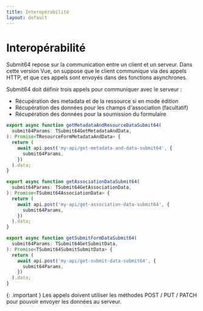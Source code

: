 ```yaml
---
title: Interopérabilité
layout: default
---
```

# Interopérabilité

Submit64 repose sur la communication entre un client et un serveur.
Dans cette version Vue, on suppose que le client communique via des appels HTTP,
et que ces appels sont envoyés dans des fonctions asynchrones.

Submit64 doit définir trois appels pour communiquer avec le serveur : 
- Récupération des metadata et de la ressource si en mode édition
- Récupération des données pour les champs d'association (facultatif)
- Récupération des données pour la soumission du formulaire

```ts
export async function getMetadataAndResourceDataSubmit64(
  submit64Params: TSubmit64GetMetadataAndData,
): Promise<TResourceFormMetadataAndData> {
  return (
    await api.post('my-api/get-metadata-and-data-submit64', {
      submit64Params,
    })
  ).data;
}

export async function getAssociationDataSubmit64(
  submit64Params: TSubmit64GetAssociationData,
): Promise<TSubmit64AssociationData> {
  return (
    await api.post('my-api/get-association-data-submit64', {
      submit64Params,
    })
  ).data;
}

export async function getSubmitFormDataSubmit64(
  submit64Params: TSubmit64GetSubmitData,
): Promise<TSubmit64SubmitSubmitData> {
  return (
    await api.post('my-api/get-submit-data-submit64', {
      submit64Params,
    })
  ).data;
}
```

{: .important }
Les appels doivent utiliser les méthodes POST / PUT / PATCH pour pouvoir envoyer les données au serveur.